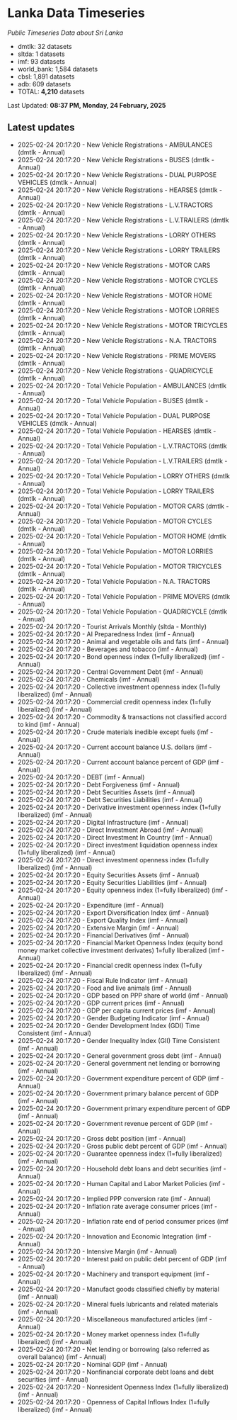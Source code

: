 # Lanka Data Timeseries
*Public Timeseries Data about Sri Lanka*

* dmtlk: 32 datasets
* sltda: 1 datasets
* imf: 93 datasets
* world_bank: 1,584 datasets
* cbsl: 1,891 datasets
* adb: 609 datasets
* TOTAL: **4,210** datasets

Last Updated: **08:37 PM, Monday, 24 February, 2025**

## Latest updates

* 2025-02-24 20:17:20 - New Vehicle Registrations - AMBULANCES (dmtlk - Annual)
* 2025-02-24 20:17:20 - New Vehicle Registrations - BUSES (dmtlk - Annual)
* 2025-02-24 20:17:20 - New Vehicle Registrations - DUAL PURPOSE VEHICLES (dmtlk - Annual)
* 2025-02-24 20:17:20 - New Vehicle Registrations - HEARSES (dmtlk - Annual)
* 2025-02-24 20:17:20 - New Vehicle Registrations - L.V.TRACTORS (dmtlk - Annual)
* 2025-02-24 20:17:20 - New Vehicle Registrations - L.V.TRAILERS (dmtlk - Annual)
* 2025-02-24 20:17:20 - New Vehicle Registrations - LORRY OTHERS (dmtlk - Annual)
* 2025-02-24 20:17:20 - New Vehicle Registrations - LORRY TRAILERS (dmtlk - Annual)
* 2025-02-24 20:17:20 - New Vehicle Registrations - MOTOR CARS (dmtlk - Annual)
* 2025-02-24 20:17:20 - New Vehicle Registrations - MOTOR CYCLES (dmtlk - Annual)
* 2025-02-24 20:17:20 - New Vehicle Registrations - MOTOR HOME (dmtlk - Annual)
* 2025-02-24 20:17:20 - New Vehicle Registrations - MOTOR LORRIES (dmtlk - Annual)
* 2025-02-24 20:17:20 - New Vehicle Registrations - MOTOR TRICYCLES (dmtlk - Annual)
* 2025-02-24 20:17:20 - New Vehicle Registrations - N.A. TRACTORS (dmtlk - Annual)
* 2025-02-24 20:17:20 - New Vehicle Registrations - PRIME MOVERS (dmtlk - Annual)
* 2025-02-24 20:17:20 - New Vehicle Registrations - QUADRICYCLE (dmtlk - Annual)
* 2025-02-24 20:17:20 - Total Vehicle Population - AMBULANCES (dmtlk - Annual)
* 2025-02-24 20:17:20 - Total Vehicle Population - BUSES (dmtlk - Annual)
* 2025-02-24 20:17:20 - Total Vehicle Population - DUAL PURPOSE VEHICLES (dmtlk - Annual)
* 2025-02-24 20:17:20 - Total Vehicle Population - HEARSES (dmtlk - Annual)
* 2025-02-24 20:17:20 - Total Vehicle Population - L.V.TRACTORS (dmtlk - Annual)
* 2025-02-24 20:17:20 - Total Vehicle Population - L.V.TRAILERS (dmtlk - Annual)
* 2025-02-24 20:17:20 - Total Vehicle Population - LORRY OTHERS (dmtlk - Annual)
* 2025-02-24 20:17:20 - Total Vehicle Population - LORRY TRAILERS (dmtlk - Annual)
* 2025-02-24 20:17:20 - Total Vehicle Population - MOTOR CARS (dmtlk - Annual)
* 2025-02-24 20:17:20 - Total Vehicle Population - MOTOR CYCLES (dmtlk - Annual)
* 2025-02-24 20:17:20 - Total Vehicle Population - MOTOR HOME (dmtlk - Annual)
* 2025-02-24 20:17:20 - Total Vehicle Population - MOTOR LORRIES (dmtlk - Annual)
* 2025-02-24 20:17:20 - Total Vehicle Population - MOTOR TRICYCLES (dmtlk - Annual)
* 2025-02-24 20:17:20 - Total Vehicle Population - N.A. TRACTORS (dmtlk - Annual)
* 2025-02-24 20:17:20 - Total Vehicle Population - PRIME MOVERS (dmtlk - Annual)
* 2025-02-24 20:17:20 - Total Vehicle Population - QUADRICYCLE (dmtlk - Annual)
* 2025-02-24 20:17:20 - Tourist Arrivals Monthly (sltda - Monthly)
* 2025-02-24 20:17:20 - AI Preparedness Index (imf - Annual)
* 2025-02-24 20:17:20 - Animal and vegetable oils and fats (imf - Annual)
* 2025-02-24 20:17:20 - Beverages and tobacco (imf - Annual)
* 2025-02-24 20:17:20 - Bond openness index (1=fully liberalized) (imf - Annual)
* 2025-02-24 20:17:20 - Central Government Debt (imf - Annual)
* 2025-02-24 20:17:20 - Chemicals (imf - Annual)
* 2025-02-24 20:17:20 - Collective investment openness index (1=fully liberalized) (imf - Annual)
* 2025-02-24 20:17:20 - Commercial credit openness index (1=fully liberalized) (imf - Annual)
* 2025-02-24 20:17:20 - Commodity & transactions not classified accord to kind (imf - Annual)
* 2025-02-24 20:17:20 - Crude materials inedible except fuels (imf - Annual)
* 2025-02-24 20:17:20 - Current account balance U.S. dollars (imf - Annual)
* 2025-02-24 20:17:20 - Current account balance percent of GDP (imf - Annual)
* 2025-02-24 20:17:20 - DEBT (imf - Annual)
* 2025-02-24 20:17:20 - Debt Forgiveness (imf - Annual)
* 2025-02-24 20:17:20 - Debt Securities Assets (imf - Annual)
* 2025-02-24 20:17:20 - Debt Securities Liabilities (imf - Annual)
* 2025-02-24 20:17:20 - Derivative investment openness index (1=fully liberalized) (imf - Annual)
* 2025-02-24 20:17:20 - Digital Infrastructure (imf - Annual)
* 2025-02-24 20:17:20 - Direct Investment Abroad (imf - Annual)
* 2025-02-24 20:17:20 - Direct Investment In Country (imf - Annual)
* 2025-02-24 20:17:20 - Direct investment liquidation openness index (1=fully liberalized) (imf - Annual)
* 2025-02-24 20:17:20 - Direct investment openness index (1=fully liberalized) (imf - Annual)
* 2025-02-24 20:17:20 - Equity Securities Assets (imf - Annual)
* 2025-02-24 20:17:20 - Equity Securities Liabilities (imf - Annual)
* 2025-02-24 20:17:20 - Equity openness index (1=fully liberalized) (imf - Annual)
* 2025-02-24 20:17:20 - Expenditure (imf - Annual)
* 2025-02-24 20:17:20 - Export Diversification Index (imf - Annual)
* 2025-02-24 20:17:20 - Export Quality Index (imf - Annual)
* 2025-02-24 20:17:20 - Extensive Margin (imf - Annual)
* 2025-02-24 20:17:20 - Financial Derivatives (imf - Annual)
* 2025-02-24 20:17:20 - Financial Market Openness Index (equity bond money market collective investment derivates) 1=fully liberalized (imf - Annual)
* 2025-02-24 20:17:20 - Financial credit openness index (1=fully liberalized) (imf - Annual)
* 2025-02-24 20:17:20 - Fiscal Rule Indicator (imf - Annual)
* 2025-02-24 20:17:20 - Food and live animals (imf - Annual)
* 2025-02-24 20:17:20 - GDP based on PPP share of world (imf - Annual)
* 2025-02-24 20:17:20 - GDP current prices (imf - Annual)
* 2025-02-24 20:17:20 - GDP per capita current prices (imf - Annual)
* 2025-02-24 20:17:20 - Gender Budgeting Indicator (imf - Annual)
* 2025-02-24 20:17:20 - Gender Development Index (GDI) Time Consistent (imf - Annual)
* 2025-02-24 20:17:20 - Gender Inequality Index (GII) Time Consistent (imf - Annual)
* 2025-02-24 20:17:20 - General government gross debt (imf - Annual)
* 2025-02-24 20:17:20 - General government net lending or borrowing (imf - Annual)
* 2025-02-24 20:17:20 - Government expenditure percent of GDP (imf - Annual)
* 2025-02-24 20:17:20 - Government primary balance percent of GDP (imf - Annual)
* 2025-02-24 20:17:20 - Government primary expenditure percent of GDP (imf - Annual)
* 2025-02-24 20:17:20 - Government revenue percent of GDP (imf - Annual)
* 2025-02-24 20:17:20 - Gross debt position (imf - Annual)
* 2025-02-24 20:17:20 - Gross public debt percent of GDP (imf - Annual)
* 2025-02-24 20:17:20 - Guarantee openness index (1=fully liberalized) (imf - Annual)
* 2025-02-24 20:17:20 - Household debt loans and debt securities (imf - Annual)
* 2025-02-24 20:17:20 - Human Capital and Labor Market Policies (imf - Annual)
* 2025-02-24 20:17:20 - Implied PPP conversion rate (imf - Annual)
* 2025-02-24 20:17:20 - Inflation rate average consumer prices (imf - Annual)
* 2025-02-24 20:17:20 - Inflation rate end of period consumer prices (imf - Annual)
* 2025-02-24 20:17:20 - Innovation and Economic Integration (imf - Annual)
* 2025-02-24 20:17:20 - Intensive Margin (imf - Annual)
* 2025-02-24 20:17:20 - Interest paid on public debt percent of GDP (imf - Annual)
* 2025-02-24 20:17:20 - Machinery and transport equipment (imf - Annual)
* 2025-02-24 20:17:20 - Manufact goods classified chiefly by material (imf - Annual)
* 2025-02-24 20:17:20 - Mineral fuels lubricants and related materials (imf - Annual)
* 2025-02-24 20:17:20 - Miscellaneous manufactured articles (imf - Annual)
* 2025-02-24 20:17:20 - Money market openness index (1=fully liberalized) (imf - Annual)
* 2025-02-24 20:17:20 - Net lending or borrowing (also referred as overall balance) (imf - Annual)
* 2025-02-24 20:17:20 - Nominal GDP (imf - Annual)
* 2025-02-24 20:17:20 - Nonfinancial corporate debt loans and debt securities (imf - Annual)
* 2025-02-24 20:17:20 - Nonresident Openness Index (1=fully liberalized) (imf - Annual)
* 2025-02-24 20:17:20 - Openness of Capital Inflows Index (1=fully liberalized) (imf - Annual)